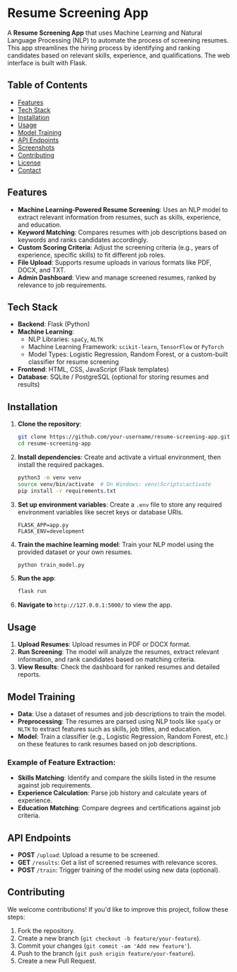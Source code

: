 

# Resume Screening App

A **Resume Screening App** that uses Machine Learning and Natural Language Processing (NLP) to automate the process of screening resumes. This app streamlines the hiring process by identifying and ranking candidates based on relevant skills, experience, and qualifications. The web interface is built with Flask.

## Table of Contents

- [Features](#features)
- [Tech Stack](#tech-stack)
- [Installation](#installation)
- [Usage](#usage)
- [Model Training](#model-training)
- [API Endpoints](#api-endpoints)
- [Screenshots](#screenshots)
- [Contributing](#contributing)
- [License](#license)
- [Contact](#contact)

## Features

- **Machine Learning-Powered Resume Screening**: Uses an NLP model to extract relevant information from resumes, such as skills, experience, and education.
- **Keyword Matching**: Compares resumes with job descriptions based on keywords and ranks candidates accordingly.
- **Custom Scoring Criteria**: Adjust the screening criteria (e.g., years of experience, specific skills) to fit different job roles.
- **File Upload**: Supports resume uploads in various formats like PDF, DOCX, and TXT.
- **Admin Dashboard**: View and manage screened resumes, ranked by relevance to job requirements.

## Tech Stack

- **Backend**: Flask (Python)
- **Machine Learning**: 
  - NLP Libraries: `spaCy`, `NLTK`
  - Machine Learning Framework: `scikit-learn`, `TensorFlow` or `PyTorch`
  - Model Types: Logistic Regression, Random Forest, or a custom-built classifier for resume screening
- **Frontend**: HTML, CSS, JavaScript (Flask templates)
- **Database**: SQLite / PostgreSQL (optional for storing resumes and results)

## Installation

1. **Clone the repository**:
    ```bash
    git clone https://github.com/your-username/resume-screening-app.git
    cd resume-screening-app
    ```

2. **Install dependencies**:
    Create and activate a virtual environment, then install the required packages.
    ```bash
    python3 -m venv venv
    source venv/bin/activate  # On Windows: venv\Scripts\activate
    pip install -r requirements.txt
    ```

3. **Set up environment variables**:
   Create a `.env` file to store any required environment variables like secret keys or database URIs.
   ```env
   FLASK_APP=app.py
   FLASK_ENV=development
   ```

4. **Train the machine learning model**:
    Train your NLP model using the provided dataset or your own resumes.
    ```bash
    python train_model.py
    ```

5. **Run the app**:
    ```bash
    flask run
    ```

6. **Navigate to** `http://127.0.0.1:5000/` to view the app.

## Usage

1. **Upload Resumes**: Upload resumes in PDF or DOCX format.
2. **Run Screening**: The model will analyze the resumes, extract relevant information, and rank candidates based on matching criteria.
3. **View Results**: Check the dashboard for ranked resumes and detailed reports.

## Model Training

- **Data**: Use a dataset of resumes and job descriptions to train the model.
- **Preprocessing**: The resumes are parsed using NLP tools like `spaCy` or `NLTK` to extract features such as skills, job titles, and education.
- **Model**: Train a classifier (e.g., Logistic Regression, Random Forest, etc.) on these features to rank resumes based on job descriptions.

### Example of Feature Extraction:

- **Skills Matching**: Identify and compare the skills listed in the resume against job requirements.
- **Experience Calculation**: Parse job history and calculate years of experience.
- **Education Matching**: Compare degrees and certifications against job criteria.

## API Endpoints

- **POST** `/upload`: Upload a resume to be screened.
- **GET** `/results`: Get a list of screened resumes with relevance scores.
- **POST** `/train`: Trigger training of the model using new data (optional).



## Contributing

We welcome contributions! If you'd like to improve this project, follow these steps:

1. Fork the repository.
2. Create a new branch (`git checkout -b feature/your-feature`).
3. Commit your changes (`git commit -am 'Add new feature'`).
4. Push to the branch (`git push origin feature/your-feature`).
5. Create a new Pull Request.

